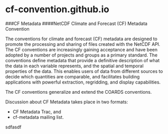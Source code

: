 cf-convention.github.io
==========================

###CF Metadata
####NetCDF Climate and Forecast (CF) Metadata Convention

The conventions for climate and forecast (CF) metadata are designed to promote the processing and sharing of files created with the NetCDF API. The CF conventions are increasingly gaining acceptance and have been adopted by a number of projects and groups as a primary standard. The conventions define metadata that provide a definitive description of what the data in each variable represents, and the spatial and temporal properties of the data. This enables users of data from different sources to decide which quantities are comparable, and facilitates building applications with powerful extraction, regridding, and display capabilities.     

The CF conventions generalize and extend the COARDS conventions.     

Discussion about CF Metadata takes place in two formats:
* CF Metadata Trac, and
* cf-metadata mailing list.

sdfasdf
